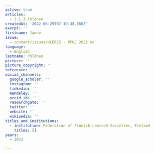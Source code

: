 ```yaml
---
active: true
articles:
  - 2.1.3_Pölönen
createdAt: '2022-06-29T07:19:38.856Z'
exerpt: ''
firstname: Janne
issue:
  - content/issues/HCERES - PFUE 2022.md
language:
  - English
lastname: Pölönen
picture: ''
picture_copyright: ''
reference: ''
social_channels:
  google_scholar: ''
  instagram: ''
  linkedin: ''
  mendeley: ''
  orcid_id: ''
  researchgate: ''
  twitter: ''
  website: ''
  wikipedia: ''
titles_and_institutions:
  - institution: Federation of Finnish Learned Societies, Finland
    titles: []
years:
  - 2022

---
```

